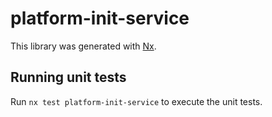 # platform-init-service

This library was generated with [Nx](https://nx.dev).

## Running unit tests

Run `nx test platform-init-service` to execute the unit tests.
